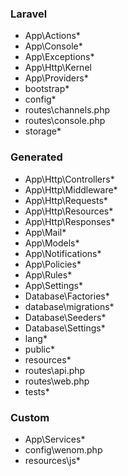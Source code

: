 ### Laravel 
* App\Actions\*
* App\Console\*
* App\Exceptions\*
* App\Http\Kernel
* App\Providers\*
* bootstrap\*
* config\*
* routes\channels.php
* routes\console.php
* storage\*

### Generated
* App\Http\Controllers\*
* App\Http\Middleware\*
* App\Http\Requests\*
* App\Http\Resources\*
* App\Http\Responses\*
* App\Mail\*
* App\Models\*
* App\Notifications\*
* App\Policies\*
* App\Rules\*
* App\Settings\*
* Database\Factories\*
* database\migrations\*
* Database\Seeders\*
* Database\Settings\*
* lang\*
* public\*
* resources\*
* routes\api.php
* routes\web.php
* tests\*

### Custom
* App\Services\*
* config\wenom.php
* resources\js\*
